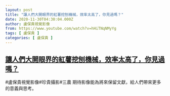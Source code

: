 ```yaml
---
layout: post
title: "讓人們大開眼界的紅薯挖刨機械，效率太高了，你見過嗎？"
date: 2020-11-30T04:30:04.000Z
author: 盧保貴視覺影像
from: https://www.youtube.com/watch?v=hHiTNqNMyYg
tags: [ 盧保貴 ]
categories: [ 盧保貴 ]
---
```

<!--1606710604000-->
[讓人們大開眼界的紅薯挖刨機械，效率太高了，你見過嗎？](https://www.youtube.com/watch?v=hHiTNqNMyYg)
------

<div>
#盧保貴視覺影像#珍貴攝影#三農 期待影像能為將來保留文獻，給人們帶來更多的意義與思考。
</div>
